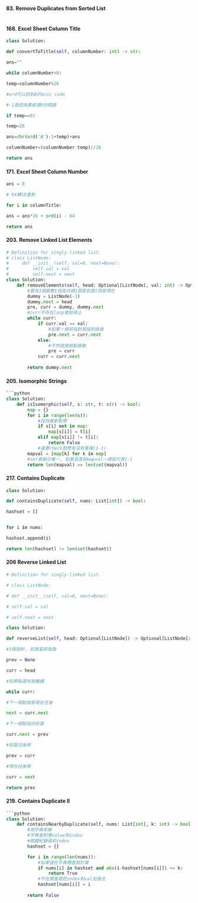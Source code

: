 #### 83. Remove Duplicates from Sorted List
```Python

```

#### 168. Excel Sheet Column Title

```python
class Solution:

def convertToTitle(self, columnNumber: int) -> str:

ans=""

while columnNumber>0:

temp=columnNumber%26

#ord可以抓到A的asic code

#-1是因為要處理0的問題

if temp==0:

temp=26

ans=chr(ord('A')-1+temp)+ans

columnNumber=(columnNumber-temp)//26

return ans
```

#### 171. Excel Sheet Column Number
```python
ans = 0

# 64轉10進制

for i in columnTitle:

ans = ans*26 + ord(i) - 64

return ans
```

#### 203. Remove Linked List Elements
```python
# Definition for singly-linked list.
# class ListNode:
#     def __init__(self, val=0, next=None):
#         self.val = val
#         self.next = next
class Solution:
    def removeElements(self, head: Optional[ListNode], val: int) -> Optional[ListNode]:
        #要有3個變數1個指向頭1個是前面1個是現在
        dummy = ListNode(-1)
        dummy.next = head
        pre, curr = dummy, dummy.next
        #curr不存在loop會挺停止
        while curr:
            if curr.val == val:
                #如果一樣前指針就指到後面
                pre.next = curr.next
            else:
                #不然就兩個點移動
                pre = curr
            curr = curr.next
        
        return dummy.next
```

#### 205. Isomorphic Strings
```python
```python
class Solution:
    def isIsomorphic(self, s: str, t: str) -> bool:
        map = {}
        for i in range(len(s)):
            #找找看新對應
            if s[i] not in map:
                map[s[i]] = t[i]
            elif map[s[i]] != t[i]:
                return False
            #還要check對應有沒有重複(1-1)
        mapval = [map[k] for k in map]
        #set會顯示唯一, 如果長度和mapval一樣就代表1-1
        return len(mapval) == len(set(mapval))
```
#### 217. Contains Duplicate
```python
class Solution:

def containsDuplicate(self, nums: List[int]) -> bool:

hashset = []


for i in nums:

hashset.append(i)

return len(hashset) != len(set(hashset))
```

#### 206 Reverse Linked List
```python
# Definition for singly-linked list.

# class ListNode:

# def __init__(self, val=0, next=None):

# self.val = val

# self.next = next

class Solution:

def reverseList(self, head: Optional[ListNode]) -> Optional[ListNode]:

#3個指針, 前面當前後面

prev = None

curr = head

#如果點還有就繼續

while curr:

#下一個點就是現在往後

next = curr.next

#下一個點指向前面

curr.next = prev

#前面往後移

prev = curr

#現在往後移

curr = next

return prev
```

#### 219. Contains Duplicate II
```python
```python
class Solution:
    def containsNearbyDuplicate(self, nums: List[int], k: int) -> bool:
        #用字典來解
        #字典會對應value和index
        #關鍵紀錄值和index
        hashset = {}

        for i in range(len(nums)):
            #如果值在字典裡面就計算
            if nums[i] in hashset and abs(i-hashset[nums[i]]) <= k:
                return True
            #不在裡面就把index和val加進去
            hashset[nums[i]] = i
        
        return False
```
```